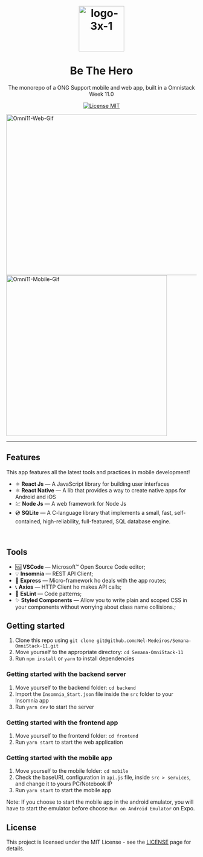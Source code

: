 <h1 align="center">
<br>
  <img src="https://i.ibb.co/K7WbNDK/logo-3x-1.png" alt="logo-3x-1" width="120">
<br>
<br>
Be The Hero
</h1>

<p align="center">The monorepo of a ONG Support mobile and web app, built in a Omnistack Week 11.0</p>

<p align="center">
  <a href="https://opensource.org/licenses/MIT">
    <img src="https://img.shields.io/badge/License-MIT-blue.svg" alt="License MIT">
  </a>
</p>

<div>
  <img src="https://i.ibb.co/NFCw4XY/Omni11-Web-Gif.gif" alt="Omni11-Web-Gif" height="425" width="650">
  <img src="https://i.ibb.co/tcLN0qz/Omni11-Mobile-Gif.gif" alt="Omni11-Mobile-Gif" height="425">
</div>

<hr />

## Features

This app features all the latest tools and practices in mobile development!

- ⚛️ **React Js** — A JavaScript library for building user interfaces
- ⚛️ **React Native** — A lib that provides a way to create native apps for Android and iOS
- 💹 **Node Js** — A web framework for Node Js
- 💿 **SQLite** — A C-language library that implements a small, fast, self-contained, high-reliability, full-featured, SQL database engine.
<br>

## Tools

- 🆚 **VSCode** — Microsoft™ Open Source Code editor;
- 💡 **Insomnia** — REST API Client;
- 🔀 **Express** — Micro-framework ho deals with the app routes;
- 📞 **Axios** — HTTP Client ho makes API calls;
- 📐 **EsLint** — Code patterns;
- ✨ **Styled Components** — Allow you to write plain and scoped CSS in your components without worrying about class name collisions.;


## Getting started

1. Clone this repo using `git clone git@github.com:Nel-Medeiros/Semana-OmniStack-11.git`
2. Move yourself to the appropriate directory: `cd Semana-OmniStack-11`<br />
3. Run `npm install` or `yarn` to install dependencies<br />


### Getting started with the backend server

1. Move yourself to the backend folder: `cd backend`
2. Import the `Insomnia_Start.json` file inside the `src` folder to your Insomnia app
3. Run `yarn dev` to start the server

### Getting started with the frontend app

1. Move yourself to the frontend folder: `cd frontend`
2. Run `yarn start` to start the web application

### Getting started with the mobile app

1. Move yourself to the mobile folder: `cd mobile`
2. Check the <bold>baseURL</bold> configuration in `api.js` file, inside `src > services`, and change it to yours PC/Notebook IP 
2. Run `yarn start` to start the mobile app

Note: If you choose to start the mobile app in the android emulator, you will have to start the emulator before choose `Run on Android Emulator` on Expo.


## License

This project is licensed under the MIT License - see the [LICENSE](https://opensource.org/licenses/MIT) page for details.
